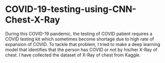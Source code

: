 # COVID-19-testing-using-CNN-Chest-X-Ray
During this COVID-19 pandemic, the testing of COVID patient requires a COVID testing kit which sometimes become shortage due to high rate of expansion of COVID. To tackle that problem, I tried to make a deep learning model that identifies that the person has COVID or not by his/her X-Ray of chest. I have collected the dataset of X-Ray of chest from Kaggle.
